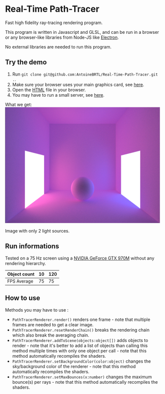 # Real-Time Path-Tracer
Fast high fidelity ray-tracing rendering program.

This program is written in Javascript and GLSL, and can be run in a browser or any browser-like libraries from Node-JS like [Electron](https://www.electronjs.org/).

No external libraries are needed to run this program.

## Try the demo
1. Run `git clone git@github.com:AntoineBRTL/Real-Time-Path-Tracer.git .`.
2. Make sure your browser uses your main graphics card, see [here](https://superuser.com/questions/645918/how-to-run-google-chrome-with-nvidia-card-optimus).
3. Open the [HTML](https://github.com/AntoineBRTL/Real-Time-Path-Tracer/blob/main/test/index.html) file in your browser.
4. You may have to run a small server, see [here](https://www.npmjs.com/package/live-server).

What we get: ![alt text](./demo.PNG)

Image with only 2 light sources.

## Run informations

Tested on a 75 Hz screen using a [NVIDIA GeForce GTX 970M](https://www.techpowerup.com/gpu-specs/geforce-gtx-970m.c2623) without any rendering hierarchy.

| Object count | 10 | 120 |
| --- | --- | --- |
| FPS Average | 75 | 75 |

## How to use

Methods you may have to use :

- `PathTracerRenderer.render()` renders one frame - note that multiple frames are needed to get a clear image.
- `PathTracerRenderer.resetRenderChain()` breaks the rendering chain which also break the averaging chain.
- `PathTracerRenderer.addToScene(objects:object[])` adds objects to render - note that it's better to add a list of objects than calling this method multiple times with only one object per call - note that this method automatically recompiles the shaders.
- `PathTracerRenderer.setBackgroundColor(color:object)` changes the sky/background color of the renderer - note that this method automatically recompiles the shaders.
- `PathTracerRenderer.setMaxBounces(x:number)` changes the maximum bounce(s) per rays - note that this method automatically recompiles the shaders.